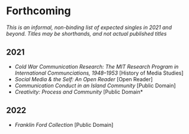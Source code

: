 # Forthcoming

*This is an informal, non-binding list of expected singles in 2021 and beyond. Titles may be shorthands, and not actual published titles*

## 2021

* *Cold War Communication Research: The MIT Research Program in International Communciations, 1948–1953* [History of Media Studies]
* *Social Media & the Self: An Open Reader* [Open Reader]
* *Communication Conduct in an Island Community* [Public Domain]
* *Creativity: Process and Community* [Public Domain*



## 2022

* *Franklin Ford Collection* [Public Domain]